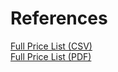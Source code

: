 # References

[Full Price List (CSV)](https://www.encompasshealth.com/-/media/healthsouth/project/healthsouth/files/financial-assistance/2018-price-list-csv/030093_price_transparency_file.csv?la=en&hash=1CABDE02E1332D6DA5951586210927E9C4A1E09E)  
[Full Price List (PDF)](https://www.encompasshealth.com/-/media/healthsouth/project/healthsouth/files/financial-assistance/2018-price-list/030093_price-transparency-file-revise.pdf)  